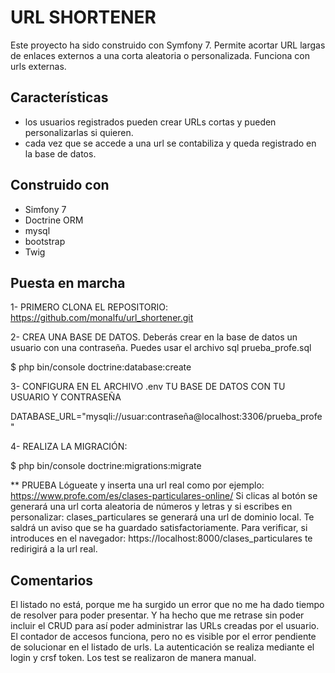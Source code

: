 # URL SHORTENER

Este proyecto ha sido construido con Symfony 7. Permite acortar URL largas de enlaces externos a una corta aleatoria o personalizada. Funciona con urls externas.

## Características

* los usuarios registrados pueden crear URLs cortas y pueden personalizarlas si quieren.
* cada vez que se accede a una url se contabiliza y queda registrado en la base de datos.

## Construido con

* Simfony 7
* Doctrine ORM
* mysql
* bootstrap
* Twig


## Puesta en marcha

1- PRIMERO CLONA EL REPOSITORIO:
https://github.com/monalfu/url_shortener.git


2- CREA UNA BASE DE DATOS. Deberás crear en la base de datos un usuario con una contraseña. Puedes usar el archivo sql prueba_profe.sql

$ php bin/console doctrine:database:create


3- CONFIGURA EN EL ARCHIVO .env TU BASE DE DATOS CON TU USUARIO Y CONTRASEÑA

DATABASE_URL="mysqli://usuar:contraseña@localhost:3306/prueba_profe"

4- REALIZA LA MIGRACIÓN:

$ php bin/console doctrine:migrations:migrate


** PRUEBA
Lógueate y inserta una url real como por ejemplo: https://www.profe.com/es/clases-particulares-online/
Si clicas al botón se generará una url corta aleatoria de números y letras y si escribes en personalizar: clases_particulares se generará una url de dominio local. Te saldrá un aviso que se ha guardado satisfactoriamente. 
Para verificar, si introduces en el navegador: https://localhost:8000/clases_particulares  te redirigirá a la url real.

## Comentarios
El listado no está, porque me ha surgido un error que no me ha dado tiempo de resolver para poder presentar. Y ha hecho que me retrase sin poder incluir el CRUD para así poder administrar las URLs creadas por el usuario. El contador de accesos funciona, pero no es visible por el error pendiente de solucionar en el listado de urls. La autenticación se realiza mediante el login y crsf token.
Los test se realizaron de manera manual.

